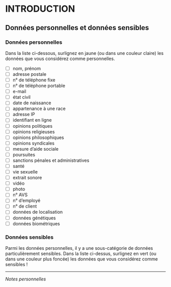 # INTRODUCTION

## Données personnelles et données sensibles

### Données personnelles

Dans la liste ci-dessous, surlignez en jaune (ou dans une couleur claire) les données que vous considérez comme personnelles.   

- [ ] nom, prénom
- [ ] adresse postale
- [ ] n° de téléphone fixe
- [ ] n° de téléphone portable
- [ ] e-mail
- [ ] état civil
- [ ] date de naissance
- [ ] appartenance à une race
- [ ] adresse IP
- [ ] identifiant en ligne
- [ ] opinions politiques
- [ ] opinions religieuses
- [ ] opinions philosophiques
- [ ] opinions syndicales
- [ ] mesure d’aide sociale
- [ ] poursuites
- [ ] sanctions pénales et administratives
- [ ] santé
- [ ] vie sexuelle
- [ ] extrait sonore
- [ ] vidéo
- [ ] photo
- [ ] n° AVS
- [ ] n° d’employé
- [ ] n° de client
- [ ] données de localisation
- [ ] données génétiques
- [ ] données biométriques

### Données sensibles

Parmi les données personnelles, il y a une sous-catégorie de données particulièrement sensibles. Dans la liste ci-dessus, surlignez en vert (ou dans une couleur plus foncée) les données que vous considérez comme sensibles !

---
*Notes personnelles*